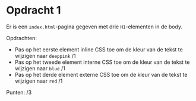 # Opdracht 1

Er is een `index.html`-pagina gegeven met drie `H1`-elementen in de body.

Opdrachten:

- Pas op het eerste element inline CSS toe om de kleur van de tekst te wijzigen naar `deeppink` /1
- Pas op het tweede element interne CSS toe om de kleur van de tekst te wijzigen naar `blue` /1
- Pas op het derde element externe CSS toe om de kleur van de tekst te wijzigen naar `red` /1

Punten: /3

